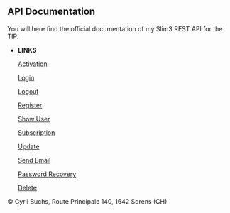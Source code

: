 **API Documentation**
----
You will here find the official documentation of my Slim3 REST API for the TIP.

* **LINKS**

  [Activation](https://secureconnect.online/api/doc/activation "Activation")
  
  [Login](https://secureconnect.online/api/doc/login "Login")
  
  [Logout](https://secureconnect.online/api/doc/logout "Logout")
  
  [Register](https://secureconnect.online/api/doc/register "Register")
  
  [Show User](https://secureconnect.online/api/doc/show_user "Show User")
  
  [Subscription](https://secureconnect.online/api/doc/subscription "Subscription")
  
  [Update](https://secureconnect.online/api/doc/update "Update")

  [Send Email](https://secureconnect.online/api/doc/send_email "Send Email")

  [Password Recovery](https://secureconnect.online/api/doc/recovery "Password Recovery")
  
  [Delete](https://secureconnect.online/api/doc/delete "Delete")
      
© Cyril Buchs, Route Principale 140, 1642 Sorens (CH)
     
  